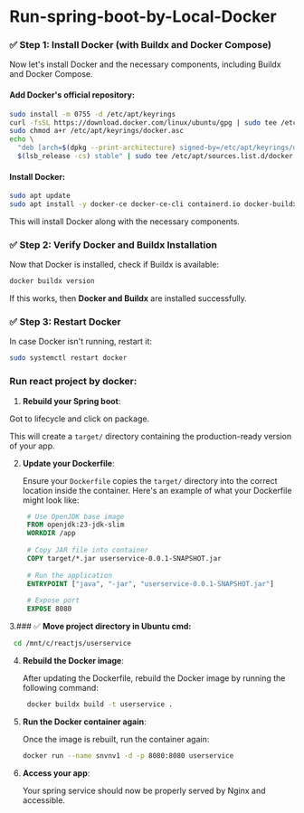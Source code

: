 # Run-spring-boot-by-Local-Docker

### ✅ **Step 1: Install Docker (with Buildx and Docker Compose)**
Now let's install Docker and the necessary components, including Buildx and Docker Compose.

#### Add Docker's official repository:
```bash
sudo install -m 0755 -d /etc/apt/keyrings
curl -fsSL https://download.docker.com/linux/ubuntu/gpg | sudo tee /etc/apt/keyrings/docker.asc > /dev/null
sudo chmod a+r /etc/apt/keyrings/docker.asc
echo \
  "deb [arch=$(dpkg --print-architecture) signed-by=/etc/apt/keyrings/docker.asc] https://download.docker.com/linux/ubuntu \
  $(lsb_release -cs) stable" | sudo tee /etc/apt/sources.list.d/docker.list > /dev/null
```

#### Install Docker:
```bash
sudo apt update
sudo apt install -y docker-ce docker-ce-cli containerd.io docker-buildx-plugin docker-compose-plugin
```

This will install Docker along with the necessary components.

### ✅ **Step 2: Verify Docker and Buildx Installation**
Now that Docker is installed, check if Buildx is available:
```bash
docker buildx version
```

If this works, then **Docker and Buildx** are installed successfully.

### ✅ **Step 3: Restart Docker**
In case Docker isn't running, restart it:
```bash
sudo systemctl restart docker
```




### Run react project by docker:

1. **Rebuild your Spring boot**:

  Got to lifecycle and click on package.

   This will create a `target/` directory containing the production-ready version of your app.

2. **Update your Dockerfile**:

   Ensure your `Dockerfile` copies the `target/` directory into the correct location inside the container. Here's an example of what your Dockerfile might look like:

   ```Dockerfile
    # Use OpenJDK base image
    FROM openjdk:23-jdk-slim
    WORKDIR /app
    
    # Copy JAR file into container
    COPY target/*.jar userservice-0.0.1-SNAPSHOT.jar
    
    # Run the application
    ENTRYPOINT ["java", "-jar", "userservice-0.0.1-SNAPSHOT.jar"]
    
    # Expose port
    EXPOSE 8080

   ```



3.### ✅ **Move project directory in Ubuntu cmd:**

```bash
 cd /mnt/c/reactjs/userservice
```

4. **Rebuild the Docker image**:

   After updating the Dockerfile, rebuild the Docker image by running the following command:
   ```bash
    docker buildx build -t userservice .
   ```

5. **Run the Docker container again**:

   Once the image is rebuilt, run the container again:
   ```bash
   docker run --name snvnv1 -d -p 8080:8080 userservice

   ```

6. **Access your app**:

   Your spring service should now be properly served by Nginx and accessible.
